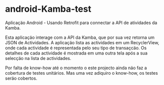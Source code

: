 # android-Kamba-test
Aplicaçäo Android - Usando Retrofit para connectar a API de atividades da Kamba.

Esta aplicaçäo interage com a API da Kamba, que por sua vez retorna um JSON de Actividades.
A aplicaçäo lista as actividades em um RecyclerView, onde cada actividade é representada pelo seu tipo de transaçcäo.
Os detalhes de cada actividade é mostrada em uma outra tela após a sua selecçäo na lista de actividades.

Por falta de know-how até o momento o este projecto ainda näo faz a cobertura de testes unitários. Mas uma vez adiquiro o know-how, os testes seräo cobertos. 




